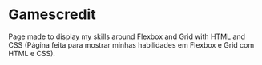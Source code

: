 # Gamescredit
Page made to display my skills around Flexbox and Grid with HTML and CSS (Página feita para mostrar minhas habilidades em Flexbox e Grid com HTML e CSS).
